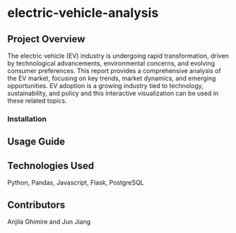 # electric-vehicle-analysis
## Project Overview
The electric vehicle (EV) industry is undergoing rapid transformation, driven by technological advancements, environmental concerns, and evolving consumer preferences. This report provides a comprehensive analysis of the EV market, focusing on key trends, market dynamics, and emerging opportunities. EV adoption is a growing industry tied to technology, sustainability, and policy and this interactive visualization can be used in these related topics.

### Installation
## Usage Guide
## Technologies Used
Python, Pandas, Javascript, Flask, PostgreSQL

## Contributors
Anjila Ghimire and Jun Jiang
